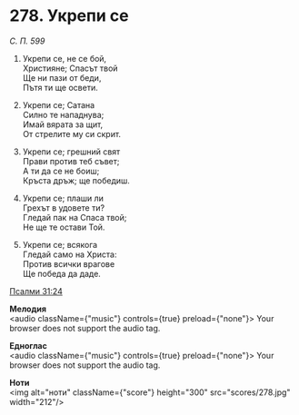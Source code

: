 # 278. Укрепи се

_С. П. 599_

1. Укрепи се, не се бой,  
Християне; Спасът твой  
Ще ни пази от беди,  
Пътя ти ще освети.  

2. Укрепи се; Сатана  
Силно те нападнува;  
Имай вярата за щит,  
От стрелите му си скрит.  

3. Укрепи се; грешний свят  
Прави против теб съвет;  
А ти да се не боиш;  
Кръста дръж; ще победиш.  

4. Укрепи се; плаши ли  
Грехът в удовете ти?  
Гледай пак на Спаса твой;  
Не ще те остави Той.  

5. Укрепи се; всякога  
Гледай само на Христа:  
Против всички врагове  
Ще победа да даде.

[Псалми 31:24](http://biblia.bg/index.php?k=19&g=31&s=24)

**Мелодия**  
<audio className={"music"} controls={true} preload={"none"}>
    <source src="mp3/278.mp3" type="audio/mpeg"/>
    Your browser does not support the audio tag.
</audio>

**Едноглас**  
<audio className={"music"} controls={true} preload={"none"}>
    <source src="transp/278.mp3" type="audio/mpeg"/>
    Your browser does not support the audio tag.
</audio>

**Ноти**  
<img alt="ноти" className={"score"} height="300" src="scores/278.jpg" width="212"/>
